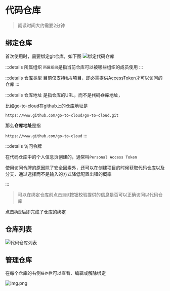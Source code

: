 # 代码仓库

> 阅读时间大约需要2分钟

## 绑定仓库

首次使用时，需要绑定git仓库，如下图
![绑定代码仓库](/assets/code_repo_bind.png)

:::details 所属组织
`所属组织`是指当前仓库可以被哪些组织的成员使用
:::

:::details 仓库类型
目前仅支持`私有`项目，即必需提供AccessToken才可以访问的仓库
:::

:::details 仓库地址
是指仓库的URL，而不是~~代码仓库~~地址，

比如go-to-cloud在github上的仓库地址是

`https://www.github.com/go-to-cloud/go-to-cloud.git` 

那么**仓库地址**是指 

`https://www.github.com/go-to-cloud`
:::

:::details 访问令牌

在代码仓库中的个人信息页创建的，通常叫`Personal Access Token`

使用访问令牌的原因除了安全因素外，还可以在创建项目的时候获取代码仓库以及分支，通过选择而不是输入的方式降低配置出错的概率

:::

> 可以在绑定仓库前点击`测试`按钮校验提供的信息是否可以正确访问以代码仓库

点击`确定`后即完成了仓库的绑定

## 仓库列表

![代码仓库列表](/assets/code_repo_list.png)

## 管理仓库

在每个仓库的右侧`操作`栏可以查看、编辑或解除绑定

![img.png](/assets/code_repo_action.png)
